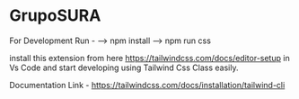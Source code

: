 # GrupoSURA

For Development
Run -
--> npm install
--> npm run css

install this extension from here https://tailwindcss.com/docs/editor-setup in Vs Code
and start developing using Tailwind Css Class easily.

Documentation Link - https://tailwindcss.com/docs/installation/tailwind-cli
